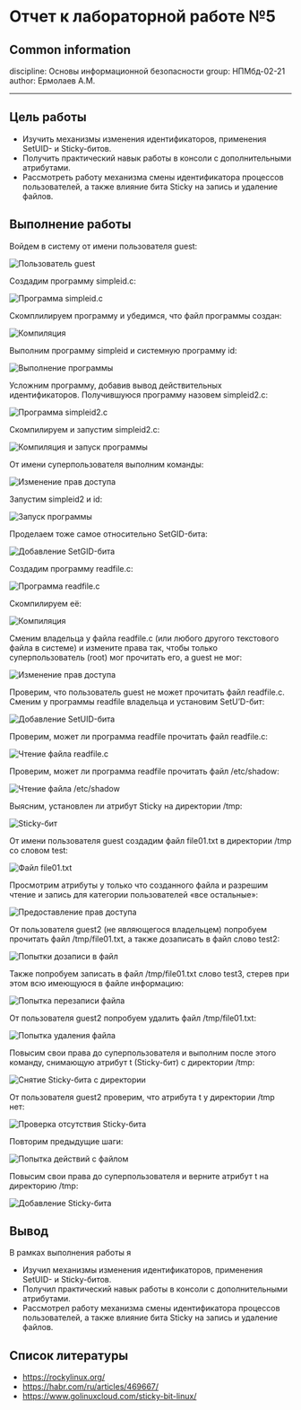 # **Отчет к лабораторной работе №5**
## **Common information**
discipline: Основы информационной безопасности 
group: НПМбд-02-21  
author: Ермолаев А.М.

---
## **Цель работы**

* Изучить механизмы изменения идентификаторов, применения SetUID- и Sticky-битов. 
* Получить практический навык работы в консоли с дополнительными атрибутами. 
* Рассмотреть работу механизма смены идентификатора процессов пользователей, а также влияние бита Sticky на запись и удаление файлов.

## **Выполнение работы**

Войдем в систему от имени пользователя guest:

![Пользователь guest](images/s1_guest.png)

Создадим программу simpleid.c:

![Программа simpleid.c](images/s2_program.png)

Скомплилируем программу и убедимся, что файл программы создан:

![Компиляция](images/s3_gcc.png)

Выполним программу simpleid и системную программу id:

![Выполнение программы](images/s4_5_run_id.png)

Усложним программу, добавив вывод действительных идентификаторов. Получившуюся программу назовем simpleid2.c:

![Программа simpleid2.c](images/s6_modif_prog.png)

Скомпилируем и запустим simpleid2.c:

![Компиляция и запуск программы](images/s7_run.png)

От имени суперпользователя выполним команды:

![Изменение прав доступа](images/s8_10_chown.png)

Запустим simpleid2 и id:

![Запуск программы](images/s11_run_id.png)

Проделаем тоже самое относительно SetGID-бита:

![Добавление SetGID-бита](images/s12_setgid.png)

Создадим программу readfile.c:

![Программа readfile.c](images/s13_readfile.png)

Cкомпилируем её:

![Компиляция](images/s14_compile.png)

Сменим владельца у файла readfile.c (или любого другого текстового файла в системе) и измените права так, чтобы только суперпользователь (root) мог прочитать его, a guest не мог:

![Изменение прав доступа](images/s15_chown.png)

Проверим, что пользователь guest не может прочитать файл readfile.c.
Сменим у программы readfile владельца и установим SetU’D-бит:

![Добавление SetUID-бита](images/s16_17_chown.png)

Проверим, может ли программа readfile прочитать файл readfile.c:

![Чтение файла readfile.c](images/s18_readfile.png)

Проверим, может ли программа readfile прочитать файл /etc/shadow:

![Чтение файла /etc/shadow](images/s19_etc_shadow.png)

Выясним, установлен ли атрибут Sticky на директории /tmp:

![Sticky-бит](images/s21_tmp.png)

От имени пользователя guest создадим файл file01.txt в директории /tmp со словом test:

![Файл file01.txt](images/s22_echo.png)

Просмотрим атрибуты у только что созданного файла и разрешим чтение и запись для категории пользователей «все остальные»:

![Предоставление прав доступа](images/s23_chmod.png)

От пользователя guest2 (не являющегося владельцем) попробуем прочитать файл /tmp/file01.txt, а также дозаписать в файл слово test2:

![Попытки дозаписи в файл](images/s24_25_26_cat_echo.png)

Также попробуем записать в файл /tmp/file01.txt
слово test3, стерев при этом всю имеющуюся в файле информацию:

![Попытка перезаписи файла](images/s27_28_echo_cat.png)

От пользователя guest2 попробуем удалить файл /tmp/file01.txt:

![Попытка удаления файла](images/s29_rm.png)

Повысим свои права до суперпользователя и выполним после этого команду, снимающую атрибут t (Sticky-бит) с директории /tmp:

![Снятие Sticky-бита с директории](images/s30_31_su.png)

От пользователя guest2 проверим, что атрибута t у директории /tmp нет:

![Проверка отсутствия Sticky-бита](images/s32_no_bit.png)

Повторим предыдущие шаги:

![Попытка действий с файлом](images/s33_repeat.png)

Повысим свои права до суперпользователя и верните атрибут t на директорию /tmp:

![Добавление Sticky-бита](images/s34_finish.png)

## **Вывод**
В рамках выполнения работы я 

* Изучил механизмы изменения идентификаторов, применения SetUID- и Sticky-битов. 
* Получил практический навык работы в консоли с дополнительными атрибутами. 
* Рассмотрел работу механизма смены идентификатора процессов пользователей, а также влияние бита Sticky на запись и удаление файлов.

## **Список литературы**
* https://rockylinux.org/
* https://habr.com/ru/articles/469667/
* https://www.golinuxcloud.com/sticky-bit-linux/



